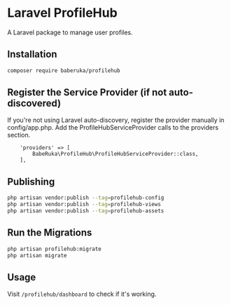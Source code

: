 # Laravel ProfileHub

A Laravel package to manage user profiles.

## Installation

```bash
composer require baberuka/profilehub
```

## Register the Service Provider (if not auto-discovered)
If you're not using Laravel auto-discovery, register the provider manually in config/app.php.
Add the ProfileHubServiceProvider calls to the providers section. 

```
    'providers' => [
        BabeRuka\ProfileHub\ProfileHubServiceProvider::class,
    ],
```
## Publishing

```bash
php artisan vendor:publish --tag=profilehub-config
php artisan vendor:publish --tag=profilehub-views
php artisan vendor:publish --tag=profilehub-assets

```
## Run the Migrations

```bash
php artisan profilehub:migrate
php artisan migrate
```
## Usage

Visit `/profilehub/dashboard` to check if it's working.